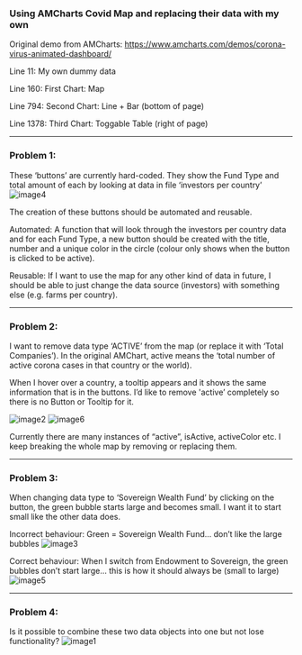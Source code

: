 ### Using AMCharts Covid Map and replacing their data with my own
Original demo from AMCharts:  https://www.amcharts.com/demos/corona-virus-animated-dashboard/

Line 11:  My own dummy data

Line 160:  First Chart: Map

Line 794:  Second Chart: Line + Bar (bottom of page)

Line 1378:  Third Chart: Toggable Table (right of page)

---


### Problem 1:  
These ‘buttons’ are currently hard-coded.  They show the Fund Type and total amount of each by looking at data in file ‘investors per country’  <script src="./InvestorsPerCountry.js"></script>
![image4](https://user-images.githubusercontent.com/86551196/123543705-c56f7d00-d747-11eb-8e90-f486186c686e.png)

The creation of these buttons should be automated and reusable.

Automated: A function that will look through the investors per country data and for each Fund Type, a new button should be created with the title, number and a unique color in the circle (colour only shows when the button is clicked to be active).

Reusable:  If I want to use the map for any other kind of data in future, I should be able to just change the data source (investors) with something else (e.g. farms per country).


---


### Problem 2:  
I want to remove data type ‘ACTIVE’ from the map (or replace it with ‘Total Companies’).   In the original AMChart, active means the ‘total number of active corona cases in that country or the world).  

When I hover over a country, a tooltip appears and it shows the same information that is in the buttons.  I’d like to remove 'active’ completely so there is no Button or Tooltip for it.

![image2](https://user-images.githubusercontent.com/86551196/123543695-ba1c5180-d747-11eb-8503-337375a077be.png)
![image6](https://user-images.githubusercontent.com/86551196/123543714-cb655e00-d747-11eb-894a-53cf31dacf7a.png)

Currently there are many instances of “active”, isActive, activeColor etc.  I keep breaking the whole map by removing or replacing them. 


---


### Problem 3:  
When changing data type to ‘Sovereign Wealth Fund’ by clicking on the button, the green bubble starts large and becomes small.  I want it to start small like the other data does.

Incorrect behaviour:  Green = Sovereign Wealth Fund… don’t like the large bubbles
![image3](https://user-images.githubusercontent.com/86551196/123543700-bf799c00-d747-11eb-80b2-af10874c5b7b.gif)

Correct behaviour:  When I switch from Endowment to Sovereign, the green bubbles don’t start large… this is how it should always be (small to large)
![image5](https://user-images.githubusercontent.com/86551196/123543708-c86a6d80-d747-11eb-8eec-d56abda17e70.gif)


---


### Problem 4:  
Is it possible to combine these two data objects into one but not lose functionality?
![image1](https://user-images.githubusercontent.com/86551196/123543690-b7216100-d747-11eb-8ad1-1baef2393403.png)
